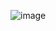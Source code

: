 ![image](https://user-images.githubusercontent.com/87872407/153680251-411a3b70-3318-484e-b7d2-060ca64f7c37.png)
